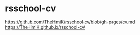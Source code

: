 # rsschool-cv
https://github.com/TheHimiK/rsschool-cv/blob/gh-pages/cv.md <br>
https://TheHimiK.github.io/rsschool-cv/
